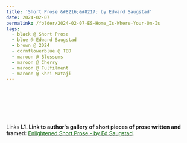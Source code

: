 ```yaml
---
title: 'Short Prose &#8216;&#8217; by Edward Saugstad'
date: 2024-02-07
permalink: /folder/2024-02-07-ES-Home_Is-Where-Your-Om-Is
tags:
  - black @ Short Prose
  - blue @ Edward Saugstad
  - brown @ 2024
  - cornflowerblue @ TBD
  - maroon @ Blossoms
  - maroon @ Cherry
  - maroon @ Fulfilment
  - maroon @ Shri Mataji  
---
```


<br>

<p style="text-align:center;">
<br>
</p>

<br>

<div style="text-align: center"><img src="" /></div>

<br>

<wave-list>
<list-title color="DarkSeaGreen" width="25">Links</list-title>
  <list-item color="BlanchedAlmond"  width="285"><b> L1. Link to author's gallery of short pieces of prose written and framed:</b> <a href="https://imageevent.com/sahaja/art/enlightenedshortproseframedbyeds"><font color="DarkGreen">Enlightened Short Prose - by Ed Saugstad</font></a>. </list-item>
</wave-list>